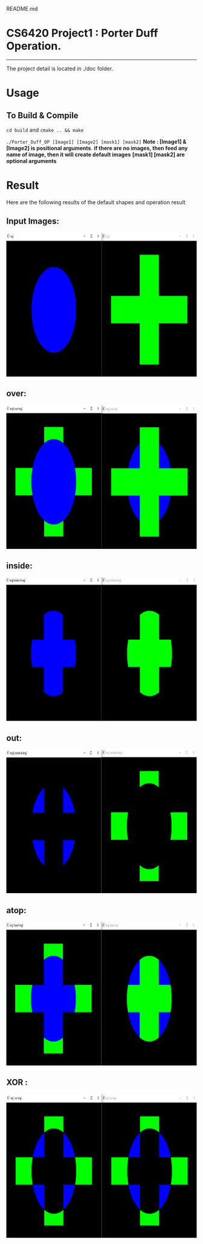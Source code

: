README.md

# CS6420 Project1 : Porter Duff Operation.
---

The project detail is located in ./doc folder.

# Usage
## To Build & Compile
`cd build` and `cmake .. && make `

`./Porter_Duff_OP [Image1] [Image2] [mask1] [mask2]`
**Note : [Image1] & [Image2] is positional arguments**.
**if there are no images, then feed any name of image, then it will create default images**
**[mask1] [mask2] are optional arguments**

# Result
Here are the following results of the default shapes and operation result
## Input Images:
<p align="center">
  <img src="./image/Input_image.PNG" width="800" height="380" >
</p>

## over:
<p align="center">
  <img src="./image/over.PNG" width="800" height="380" >
</p>

## inside:
<p align="center">
  <img src="./image/inside.PNG" width="800" height="380" >
</p>

## out:
<p align="center">
  <img src="./image/outside.PNG" width="800" height="380" >
</p>

## atop:
<p align="center">
  <img src="./image/atop.PNG" width="800" height="380" >
</p>

## XOR :
<p align="center">
  <img src="./image/xor.PNG" width="800" height="380" >
</p>

